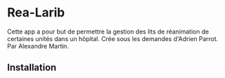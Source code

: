 
# Rea-Larib
Cette app a pour but de permettre la gestion des lits de réanimation de certaines unités dans un hôpital.
Crée sous les demandes d'Adrien Parrot.
Par Alexandre Martin.

## Installation



